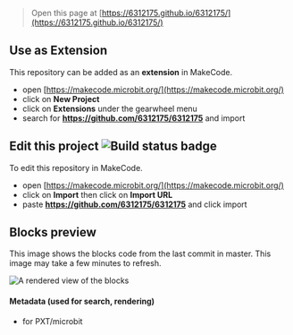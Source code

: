 
> Open this page at [https://6312175.github.io/6312175/](https://6312175.github.io/6312175/)

## Use as Extension

This repository can be added as an **extension** in MakeCode.

* open [https://makecode.microbit.org/](https://makecode.microbit.org/)
* click on **New Project**
* click on **Extensions** under the gearwheel menu
* search for **https://github.com/6312175/6312175** and import

## Edit this project ![Build status badge](https://github.com/6312175/6312175/workflows/MakeCode/badge.svg)

To edit this repository in MakeCode.

* open [https://makecode.microbit.org/](https://makecode.microbit.org/)
* click on **Import** then click on **Import URL**
* paste **https://github.com/6312175/6312175** and click import

## Blocks preview

This image shows the blocks code from the last commit in master.
This image may take a few minutes to refresh.

![A rendered view of the blocks](https://github.com/6312175/6312175/raw/master/.github/makecode/blocks.png)

#### Metadata (used for search, rendering)

* for PXT/microbit
<script src="https://makecode.com/gh-pages-embed.js"></script><script>makeCodeRender("{{ site.makecode.home_url }}", "{{ site.github.owner_name }}/{{ site.github.repository_name }}");</script>
